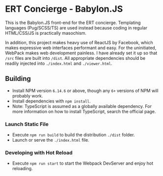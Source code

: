 # ERT Concierge - Babylon.JS
This is the Babylon.JS front-end for the ERT concierge. Templating languages (Pug/SCSS/TS) are used instead because coding in regular HTML/CSS/JS is practically masochism.

In addition, this project makes heavy use of ReactJS by Facebook, which makes expressive web interfaces performant and easy. For the uninitiated, WebPack makes web development painless. I have already set it up so that `/src` files are built into `/dist`. All appropriate dependencies should be readily injected into `./index.html` and `./viewer.html`.

## Building
* Install NPM version `6.14.6` or above, though any `6+` versions of NPM will probably work.
* Install dependencies with `npm install`.
* Note: TypeScript is assumed as a globally available dependency. For more information on how to install TypeScript, search the official page.

### Launch Static File
* Execute `npm run build` to build the distribution `./dist` folder.
* Launch or serve the `./index.html` file.

### Developing with Hot Reload
* Execute `npm run start` to start the Webpack DevServer and enjoy hot reloading.